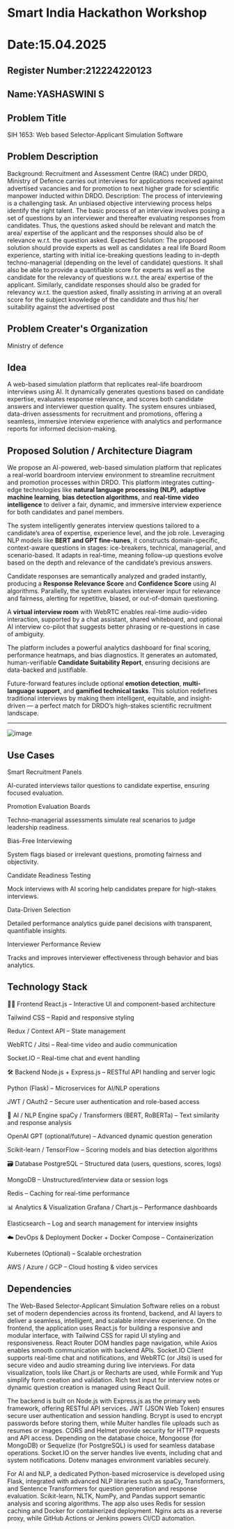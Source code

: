 # Smart India Hackathon Workshop
# Date:15.04.2025
## Register Number:212224220123
## Name:YASHASWINI S
## Problem Title
SIH 1653: Web based Selector-Applicant Simulation Software
## Problem Description
Background: Recruitment and Assessment Centre (RAC) under DRDO, Ministry of Defence carries out interviews for applications received against advertised vacancies and for promotion to next higher grade for scientific manpower inducted within DRDO. Description: The process of interviewing is a challenging task. An unbiased objective interviewing process helps identify the right talent. The basic process of an interview involves posing a set of questions by an interviewer and thereafter evaluating responses from candidates. Thus, the questions asked should be relevant and match the area/ expertise of the applicant and the responses should also be of relevance w.r.t. the question asked. Expected Solution: The proposed solution should provide experts as well as candidates a real life Board Room experience, starting with initial ice-breaking questions leading to in-depth techno-managerial (depending on the level of candidate) questions. It shall also be able to provide a quantifiable score for experts as well as the candidate for the relevancy of questions w.r.t. the area/ expertise of the applicant. Similarly, candidate responses should also be graded for relevancy w.r.t. the question asked, finally assisting in arriving at an overall score for the subject knowledge of the candidate and thus his/ her suitability against the advertised post

## Problem Creater's Organization
Ministry of defence

## Idea
A web-based simulation platform that replicates real-life boardroom interviews using AI. It dynamically generates questions based on candidate expertise, evaluates response relevance, and scores both candidate answers and interviewer question quality. The system ensures unbiased, data-driven assessments for recruitment and promotions, offering a seamless, immersive interview experience with analytics and performance reports for informed decision-making.

## Proposed Solution / Architecture Diagram

We propose an AI-powered, web-based simulation platform that replicates a real-world boardroom interview environment to streamline recruitment and promotion processes within DRDO. This platform integrates cutting-edge technologies like **natural language processing (NLP)**, **adaptive machine learning**, **bias detection algorithms**, and **real-time video intelligence** to deliver a fair, dynamic, and immersive interview experience for both candidates and panel members.

The system intelligently generates interview questions tailored to a candidate’s area of expertise, experience level, and the job role. Leveraging NLP models like **BERT and GPT fine-tunes**, it constructs domain-specific, context-aware questions in stages: ice-breakers, technical, managerial, and scenario-based. It adapts in real-time, meaning follow-up questions evolve based on the depth and relevance of the candidate’s previous answers.

Candidate responses are semantically analyzed and graded instantly, producing a **Response Relevance Score** and **Confidence Score** using AI algorithms. Parallelly, the system evaluates interviewer input for relevance and fairness, alerting for repetitive, biased, or out-of-domain questioning.

A **virtual interview room** with WebRTC enables real-time audio-video interaction, supported by a chat assistant, shared whiteboard, and optional AI interview co-pilot that suggests better phrasing or re-questions in case of ambiguity.

The platform includes a powerful analytics dashboard for final scoring, performance heatmaps, and bias diagnostics. It generates an automated, human-verifiable **Candidate Suitability Report**, ensuring decisions are data-backed and justifiable.

Future-forward features include optional **emotion detection**, **multi-language support**, and **gamified technical tasks**. This solution redefines traditional interviews by making them intelligent, equitable, and insight-driven — a perfect match for DRDO’s high-stakes scientific recruitment landscape.

---
![image](https://github.com/user-attachments/assets/f70b5c66-d6de-4944-a1be-2461cfec56de)



## Use Cases
Smart Recruitment Panels

AI-curated interviews tailor questions to candidate expertise, ensuring focused evaluation.

Promotion Evaluation Boards

Techno-managerial assessments simulate real scenarios to judge leadership readiness.

Bias-Free Interviewing

System flags biased or irrelevant questions, promoting fairness and objectivity.

Candidate Readiness Testing

Mock interviews with AI scoring help candidates prepare for high-stakes interviews.

Data-Driven Selection

Detailed performance analytics guide panel decisions with transparent, quantifiable insights.

Interviewer Performance Review

Tracks and improves interviewer effectiveness through behavior and bias analytics.


## Technology Stack
🧑‍💻 Frontend
React.js – Interactive UI and component-based architecture

Tailwind CSS – Rapid and responsive styling

Redux / Context API – State management

WebRTC / Jitsi – Real-time video and audio communication

Socket.IO – Real-time chat and event handling

🛠️ Backend
Node.js + Express.js – RESTful API handling and server logic

Python (Flask) – Microservices for AI/NLP operations

JWT / OAuth2 – Secure user authentication and role-based access

🧠 AI / NLP Engine
spaCy / Transformers (BERT, RoBERTa) – Text similarity and response analysis

OpenAI GPT (optional/future) – Advanced dynamic question generation

Scikit-learn / TensorFlow – Scoring models and bias detection algorithms

🗃️ Database
PostgreSQL – Structured data (users, questions, scores, logs)

MongoDB – Unstructured/interview data or session logs

Redis – Caching for real-time performance

📊 Analytics & Visualization
Grafana / Chart.js – Performance dashboards

Elasticsearch – Log and search management for interview insights

☁️ DevOps & Deployment
Docker + Docker Compose – Containerization

Kubernetes (Optional) – Scalable orchestration

AWS / Azure / GCP – Cloud hosting & video services

## Dependencies
The Web-Based Selector-Applicant Simulation Software relies on a robust set of modern dependencies across its frontend, backend, and AI layers to deliver a seamless, intelligent, and scalable interview experience. On the frontend, the application uses React.js for building a responsive and modular interface, with Tailwind CSS for rapid UI styling and responsiveness. React Router DOM handles page navigation, while Axios enables smooth communication with backend APIs. Socket.IO Client supports real-time chat and notifications, and WebRTC (or Jitsi) is used for secure video and audio streaming during live interviews. For data visualization, tools like Chart.js or Recharts are used, while Formik and Yup simplify form creation and validation. Rich text input for interview notes or dynamic question creation is managed using React Quill.

The backend is built on Node.js with Express.js as the primary web framework, offering RESTful API services. JWT (JSON Web Token) ensures secure user authentication and session handling. Bcrypt is used to encrypt passwords before storing them, while Multer handles file uploads such as resumes or images. CORS and Helmet provide security for HTTP requests and API access. Depending on the database choice, Mongoose (for MongoDB) or Sequelize (for PostgreSQL) is used for seamless database operations. Socket.IO on the server handles live events, including chat and system notifications. Dotenv manages environment variables securely.

For AI and NLP, a dedicated Python-based microservice is developed using Flask, integrated with advanced NLP libraries such as spaCy, Transformers, and Sentence Transformers for question generation and response evaluation. Scikit-learn, NLTK, NumPy, and Pandas support semantic analysis and scoring algorithms. The app also uses Redis for session caching and Docker for containerized deployment. Nginx acts as a reverse proxy, while GitHub Actions or Jenkins powers CI/CD automation.



